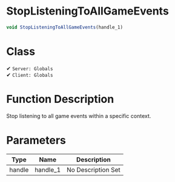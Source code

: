 # StopListeningToAllGameEvents
```js
void StopListeningToAllGameEvents(handle_1)
```
# Class
✔ `Server: Globals`  
✔ `Client: Globals`  

# Function Description
Stop listening to all game events within a specific context.
# Parameters
Type|Name|Description
--|--|--
handle|handle_1|No Description Set
